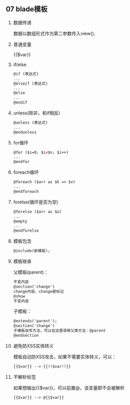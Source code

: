 ## 07 blade模板
1. 数据传递

    数据以数组形式作为第二参数传入view(); 
2. 普通变量

    {{$var}}
3. if/else
    ```html
    @if (表达式)
    ...
    @elseif (表达式)
    ...
    @else
    ...
    @endif
    ```
4. unless(除非，和if相反)
    ```html
    @unless (表达式)
    ...
    @endunless
    ```
5. for循环
    ```html
    @for ($i=0; $i<$n; $i++)
    ...
    @endfor
    ```
6. foreach循环
    ```html
    @foreach ($arr as $k => $v)
    ...
    @endforeach
    ```
7. forelse(循环是否为空)
    ```html
    @forelse ($arr as $u)
    ...
    @empty
    ...
    @endforelse
    ```
8. 模板包含
    ```html
    @include(新模板);   
    ```
9. 模板继承
    
    父模板(parent)：
    ```html
    不变内容
    @section('change')
    change内容，change是标记
    @show
    不变内容
    ```
    
    子模板：
    ```html
    @extends('parent');
    @section('change')
    子模板自写方法，可以在这里调用父类方法：@parent
    @endsection
    ```
10. 避免防XSS实体转义
    
    模板自动防XSS攻击，如果不需要实体转义，可以：  
    ```html
    {{$var}} --> {{!!$var!!}} 
    ```
11. 不解析标签
    
    如果想输出{{$var}}，可以前置@，该变量即不会被解析  
    ```html
    {{$var}} --> @{{$var}}
    ```